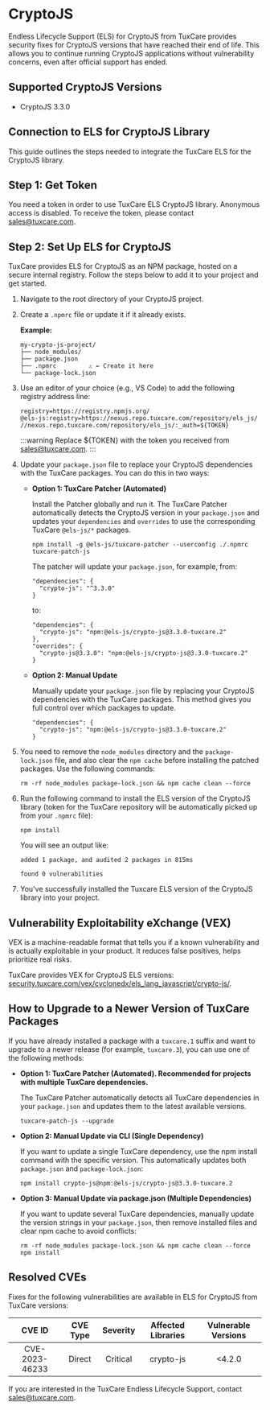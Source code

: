 # CryptoJS

Endless Lifecycle Support (ELS) for CryptoJS from TuxCare provides security fixes for CryptoJS versions that have reached their end of life. This allows you to continue running CryptoJS applications without vulnerability concerns, even after official support has ended.


## Supported CryptoJS Versions

* CryptoJS 3.3.0

## Connection to ELS for CryptoJS Library

This guide outlines the steps needed to integrate the TuxCare ELS for the CryptoJS library.

## Step 1: Get Token

You need a token in order to use TuxCare ELS CryptoJS library. Anonymous access is disabled. To receive the token, please contact [sales@tuxcare.com](mailto:sales@tuxcare.com).

## Step 2: Set Up ELS for CryptoJS

TuxCare provides ELS for CryptoJS as an NPM package, hosted on a secure internal registry. Follow the steps below to add it to your project and get started.

1. Navigate to the root directory of your CryptoJS project.
2. Create a `.npmrc` file or update it if it already exists.

   **Example:**

   ```text
   my-crypto-js-project/
   ├── node_modules/
   ├── package.json
   ├── .npmrc         ⚠️ ← Create it here
   └── package-lock.json
   ```

3. Use an editor of your choice (e.g., VS Code) to add the following registry address line:

   <CodeWithCopy>

   ```text
   registry=https://registry.npmjs.org/
   @els-js:registry=https://nexus.repo.tuxcare.com/repository/els_js/
   //nexus.repo.tuxcare.com/repository/els_js/:_auth=${TOKEN}
   ```

   </CodeWithCopy>

   :::warning
   Replace ${TOKEN} with the token you received from [sales@tuxcare.com](mailto:sales@tuxcare.com).
   :::

4. Update your `package.json` file to replace your CryptoJS dependencies with the TuxCare packages. You can do this in two ways:

   * **Option 1: TuxCare Patcher (Automated)**

     Install the Patcher globally and run it. The TuxCare Patcher automatically detects the CryptoJS version in your `package.json` and updates your `dependencies` and `overrides` to use the corresponding TuxCare `@els-js/*` packages.

     <CodeWithCopy>

     ```text
     npm install -g @els-js/tuxcare-patcher --userconfig ./.npmrc
     tuxcare-patch-js
     ```

     </CodeWithCopy>

     The patcher will update your `package.json`, for example, from:

     ```text
     "dependencies": {
       "crypto-js": "^3.3.0"
     }
     ```

     to:

     ```text
     "dependencies": {
       "crypto-js": "npm:@els-js/crypto-js@3.3.0-tuxcare.2"
     },
     "overrides": {
       "crypto-js@3.3.0": "npm:@els-js/crypto-js@3.3.0-tuxcare.2"
     }
     ```
    
   * **Option 2: Manual Update**

     Manually update your `package.json` file by replacing your CryptoJS dependencies with the TuxCare packages. This method gives you full control over which packages to update.

     <CodeWithCopy>

     ```text
     "dependencies": {
       "crypto-js": "npm:@els-js/crypto-js@3.3.0-tuxcare.2"
     }
     ```

     </CodeWithCopy>

5. You need to remove the `node_modules` directory and the `package-lock.json` file, and also clear the `npm cache` before installing the patched packages. Use the following commands:
   
   <CodeWithCopy>

   ```text
   rm -rf node_modules package-lock.json && npm cache clean --force
   ```

   </CodeWithCopy>

6. Run the following command to install the ELS version of the CryptoJS library (token for the TuxCare repository will be automatically picked up from your `.npmrc` file):

   <CodeWithCopy>

   ```text
   npm install
   ```

   </CodeWithCopy>

   You will see an output like:

   ```text
   added 1 package, and audited 2 packages in 815ms

   found 0 vulnerabilities
   ```

7. You've successfully installed the Tuxcare ELS version of the CryptoJS library into your project.

## Vulnerability Exploitability eXchange (VEX) 

VEX is a machine-readable format that tells you if a known vulnerability and is actually exploitable in your product. It reduces false positives, helps prioritize real risks.

TuxCare provides VEX for CryptoJS ELS versions: [security.tuxcare.com/vex/cyclonedx/els_lang_javascript/crypto-js/](https://security.tuxcare.com/vex/cyclonedx/els_lang_javascript/crypto-js/).

## How to Upgrade to a Newer Version of TuxCare Packages

If you have already installed a package with a `tuxcare.1` suffix and want to upgrade to a newer release (for example, `tuxcare.3`), you can use one of the following methods:

* **Option 1: TuxCare Patcher (Automated). Recommended for projects with multiple TuxCare dependencies.**

  The TuxCare Patcher automatically detects all TuxCare dependencies in your `package.json` and updates them to the latest available versions.

  <CodeWithCopy>

  ```text
  tuxcare-patch-js --upgrade
  ```

  </CodeWithCopy>

* **Option 2: Manual Update via CLI (Single Dependency)**

  If you want to update a single TuxCare dependency, use the npm install command with the specific version. This automatically updates both `package.json` and `package-lock.json`:

  <CodeWithCopy>

  ```text
  npm install crypto-js@npm:@els-js/crypto-js@3.3.0-tuxcare.2
  ```

  </CodeWithCopy>

* **Option 3: Manual Update via package.json (Multiple Dependencies)**

  If you want to update several TuxCare dependencies, manually update the version strings in your `package.json`, then remove installed files and clear npm cache to avoid conflicts:

  <CodeWithCopy>

  ```text
  rm -rf node_modules package-lock.json && npm cache clean --force
  npm install
  ```

  </CodeWithCopy>

## Resolved CVEs

Fixes for the following vulnerabilities are available in ELS for CryptoJS from TuxCare versions:

| CVE ID         | CVE Type | Severity | Affected Libraries |    Vulnerable Versions    |
| :------------: | :------: |:--------:|:------------------:|:------------------------:|
| CVE-2023-46233 | Direct   | Critical |       crypto-js       | <4.2.0 |

If you are interested in the TuxCare Endless Lifecycle Support, contact [sales@tuxcare.com](mailto:sales@tuxcare.com).
